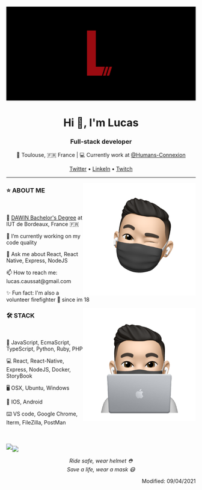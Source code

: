 <p align="center">
  <img src="https://github.com/Lu-Ks/Lu-Ks/blob/main/assets/cover.gif" alt="Lucas loading" height="250"/>
</p>
<h1 align="center">Hi 👋, I'm Lucas</h1>
<h3 align="center">Full-stack developer</h3>
<p align="center">📍 Toulouse, 🇫🇷 France | 💻 Currently work at <a href="https://github.com/Humans-Connexion">@Humans-Connexion</a></p>
<p align="center"><a href="https://twitter.com/Lu_K_s_">Twitter</a> • <a href="https://www.linkedin.com/in/lucas-caussat/">LinkeIn</a> • <a href="https://www.twitch.tv/lu_kss">Twitch</a>
<hr>
<img align="right" src="https://github.com/Lu-Ks/Lu-Ks/blob/main/assets/memoji.png" alt="memoji_wink" width="300"/>
<div align="left">
  <h3>⭐ ABOUT ME</h3><br>
  <p>🔭 <a href="https://www.iut.u-bordeaux.fr/info/">DAWIN Bachelor's Degree</a> at IUT de Bordeaux, France 🇫🇷</p>
  <p>🌱 I’m currently working on my code quality</p>
  <p>💬 Ask me about React, React Native, Express, NodeJS</p>
  <p align="left">📫 How to reach me: lucas.caussat@gmail.com</p>
  <p>✨ Fun fact: I'm also a volunteer firefighter 🚒 since im 18</p>
</div>
<img align="right" src="https://github.com/Lu-Ks/Lu-Ks/blob/main/assets/memoji_work.png" alt="memoji_work" width="300"/>
<div align="left">
  <h3>🛠 STACK</h3><br>
  <p>💊 JavaScript, EcmaScript, TypeScript, Python, Ruby, PHP</p>
  <p>💻 React, React-Native, Express, NodeJS, Docker, StoryBook</p>
  <p>🖥 OSX, Ubuntu, Windows</p>
  <p>📱 IOS, Android</p>
  <p>⌨️ VS code, Google Chrome, Iterm, FileZilla, PostMan</p>
  <br><br>
</div>
<img align="left" src="https://github-readme-stats.vercel.app/api/top-langs/?username=lu-ks&hide=php&theme=dark&layout=compact&hide_border=true&bg_color=000"/>
<img align="middle" src="https://github-readme-stats.vercel.app/api?username=Lu-Ks&count_private=true&theme=dark&show_icons=true&icon_color=e10e19&hide=stars&hide_title=true&hide_border=true&bg_color=000&hide_rank=true"/>
<p align="center"><i>Ride safe, wear helmet ⛑️</i><br><i>Save a life, wear a mask 😷</i></p>
<p align="right">Modified: 09/04/2021</p>
